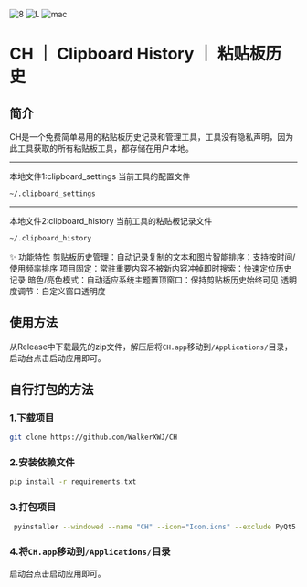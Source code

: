![8](https://img.shields.io/badge/CH%20｜%20粘贴板历史管理工具-8A32E2)
![L](https://img.shields.io/badge/Python-3.13-yellow) 
![mac](https://img.shields.io/badge/适用于-MAC-red) 
# CH ｜ Clipboard History ｜ 粘贴板历史
## 简介
CH是一个免费简单易用的粘贴板历史记录和管理工具，工具没有隐私声明，因为此工具获取的所有粘贴板工具，都存储在用户本地。

---

本地文件1:clipboard_settings 当前工具的配置文件

```bash
~/.clipboard_settings
```
---

本地文件2:clipboard_history 当前工具的粘贴板记录文件

```bash
~/.clipboard_history
```

✨ 功能特性
​​剪贴板历史管理​​：自动记录复制的文本和图片
​​智能排序​​：支持按时间/使用频率排序
​​项目固定​​：常驻重要内容不被新内容冲掉
​​即时搜索​​：快速定位历史记录
​​暗色/亮色模式​​：自动适应系统主题
​​置顶窗口​​：保持剪贴板历史始终可见
​​透明度调节​​：自定义窗口透明度

## 使用方法

从Release中下载最先的zip文件，解压后将`CH.app`移动到`/Applications/`目录，启动台点击启动应用即可。

## 自行打包的方法
### 1.下载项目
```bash
git clone https://github.com/WalkerXWJ/CH
```
### 2.安装依赖文件
```bash
pip install -r requirements.txt
```

### 3.打包项目
```bash
 pyinstaller --windowed --name "CH" --icon="Icon.icns" --exclude PyQt5 clipboard_history.py
```
### 4.将`CH.app`移动到`/Applications/`目录
[](./images/ch.png)
启动台点击启动应用即可。